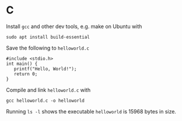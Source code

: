 # C #

Install `gcc` and other dev tools, e.g. make on Ubuntu with
```
sudo apt install build-essential
```

Save the following to `helloworld.c`

    #include <stdio.h>
    int main() {
       printf("Hello, World!");
       return 0;
    }

Compile and link `helloworld.c` with

    gcc helloworld.c -o helloworld

Running `ls -l` shows the executable `helloworld` is 15968 bytes in size.
